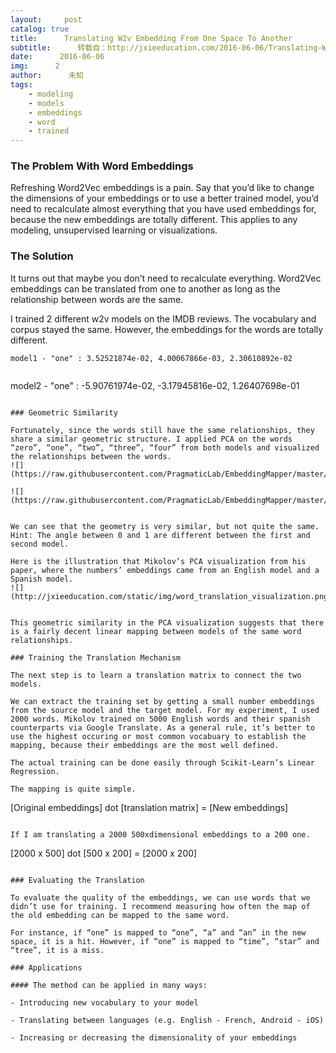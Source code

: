 ```yaml
---
layout:     post
catalog: true
title:      Translating W2v Embedding From One Space To Another
subtitle:      转载自：http://jxieeducation.com/2016-06-06/Translating-W2V-Embedding-From-One-Space-To-Another/
date:      2016-06-06
img:      2
author:      未知
tags:
    - modeling
    - models
    - embeddings
    - word
    - trained
---
```


### The Problem With Word Embeddings

Refreshing Word2Vec embeddings is a pain. Say that you’d like to change the dimensions of your embeddings or to use a better trained model, you’d need to recalculate almost everything that you have used embeddings for, because the new embeddings are totally different. This applies to any modeling, unsupervised learning or visualizations.

### The Solution

It turns out that maybe you don’t need to recalculate everything. Word2Vec embeddings can be translated from one to another as long as the relationship between words are the same.

I trained 2 different w2v models on the IMDB reviews. The vocabulary and corpus stayed the same. However, the embeddings for the words are totally different.

```
model1 - "one" : 3.52521874e-02, 4.00067866e-03, 2.30610892e-02


```
model2 - "one" : -5.90761974e-02, -3.17945816e-02, 1.26407698e-01

```

### Geometric Similarity

Fortunately, since the words still have the same relationships, they share a similar geometric structure. I applied PCA on the words “zero”, “one”, “two”, “three”, “four” from both models and visualized the relationships between the words.
![](https://raw.githubusercontent.com/PragmaticLab/EmbeddingMapper/master/pca_visualization/left.png)

![](https://raw.githubusercontent.com/PragmaticLab/EmbeddingMapper/master/pca_visualization/right.png)


We can see that the geometry is very similar, but not quite the same. Hint: The angle between 0 and 1 are different between the first and second model.

Here is the illustration that Mikolov’s PCA visualization from his paper, where the numbers’ embeddings came from an English model and a Spanish model.
![](http://jxieeducation.com/static/img/word_translation_visualization.png)


This geometric similarity in the PCA visualization suggests that there is a fairly decent linear mapping between models of the same word relationships.

### Training the Translation Mechanism

The next step is to learn a translation matrix to connect the two models.

We can extract the training set by getting a small number embeddings from the source model and the target model. For my experiment, I used 2000 words. Mikolov trained on 5000 English words and their spanish counterparts via Google Translate. As a general rule, it’s better to use the highest occuring or most common vocabuary to establish the mapping, because their embeddings are the most well defined.

The actual training can be done easily through Scikit-Learn’s Linear Regression.

The mapping is quite simple.

```
[Original embeddings] dot [translation matrix] = [New embeddings]

```

If I am translating a 2000 500xdimensional embeddings to a 200 one.

```
[2000 x 500] dot [500 x 200] = [2000 x 200]

```

### Evaluating the Translation

To evaluate the quality of the embeddings, we can use words that we didn’t use for training. I recommend measuring how often the map of the old embedding can be mapped to the same word.

For instance, if “one” is mapped to “one”, “a” and “an” in the new space, it is a hit. However, if “one” is mapped to “time”, “star” and “tree”, it is a miss.

### Applications

#### The method can be applied in many ways:

- Introducing new vocabulary to your model

- Translating between languages (e.g. English - French, Android - iOS)

- Increasing or decreasing the dimensionality of your embeddings

